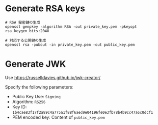 # Generate RSA keys

```:bash
# RSA 秘密鍵の生成
openssl genpkey -algorithm RSA -out private_key.pem -pkeyopt rsa_keygen_bits:2048

# 対応する公開鍵の生成
openssl rsa -pubout -in private_key.pem -out public_key.pem
```

# Generate JWK
Use https://russelldavies.github.io/jwk-creator/

Specify the following parameters:
- Public Key Use: `Signing`
- Algorithm: `RS256`
- Key ID: `1b4cae83f17f2a89c4a775a1f88f6aed9e04196fe0e3fb78b4b9cc47a6c0dcf1`
- PEM encoded key: Content of `public_key.pem`